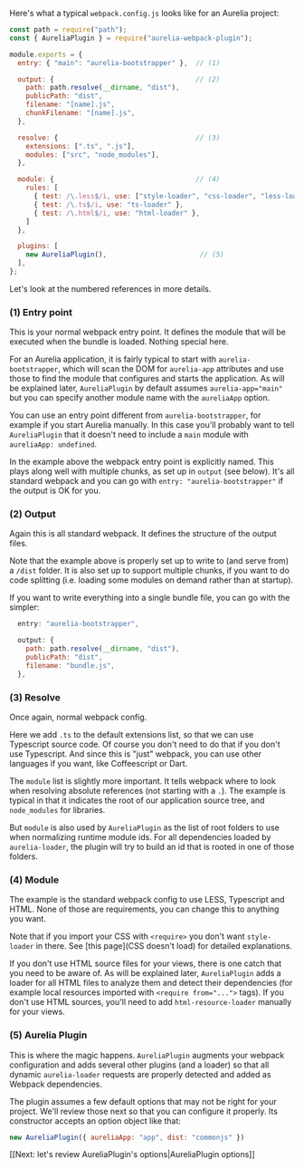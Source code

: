 Here's what a typical `webpack.config.js` looks like for an Aurelia project: 
```js
const path = require("path");
const { AureliaPlugin } = require("aurelia-webpack-plugin");

module.exports = {
  entry: { "main": "aurelia-bootstrapper" },  // (1)

  output: {                                   // (2)
    path: path.resolve(__dirname, "dist"),
    publicPath: "dist",
    filename: "[name].js",    
    chunkFilename: "[name].js",
  },

  resolve: {                                  // (3)
    extensions: [".ts", ".js"],
    modules: ["src", "node_modules"],
  },

  module: {                                   // (4)
    rules: [
      { test: /\.less$/i, use: ["style-loader", "css-loader", "less-loader"] },
      { test: /\.ts$/i, use: "ts-loader" },
      { test: /\.html$/i, use: "html-loader" },
    ]
  },  

  plugins: [
    new AureliaPlugin(),                       // (5)
  ],
};
```

Let's look at the numbered references in more details.

### (1) Entry point
This is your normal webpack entry point. It defines the module that will be executed when the bundle is loaded. Nothing special here.

For an Aurelia application, it is fairly typical to start with `aurelia-bootstrapper`, which will scan the DOM for `aurelia-app` attributes and use those to find the module that configures and starts the application. As will be explained later, `AureliaPlugin` by default assumes `aurelia-app="main"` but you can specify another module name with the `aureliaApp` option.

You can use an entry point different from `aurelia-bootstrapper`, for example if you start Aurelia manually. In this case you'll probably want to tell `AureliaPlugin` that it doesn't need to include a `main` module with `aureliaApp: undefined`.

In the example above the webpack entry point is explicitly named. This plays along well with multiple chunks, as set up in `output` (see below). It's all standard webpack and you can go with `entry: "aurelia-bootstrapper"` if the output is OK for you.

### (2) Output
Again this is all standard webpack. It defines the structure of the output files.

Note that the example above is properly set up to write to (and serve from) a `/dist` folder. It is also set up to support multiple chunks, if you want to do code splitting (i.e. loading some modules on demand rather than at startup).

If you want to write everything into a single bundle file, you can go with the simpler: 
```js
  entry: "aurelia-bootstrapper",

  output: {
    path: path.resolve(__dirname, "dist"),
    publicPath: "dist",
    filename: "bundle.js",    
  },
```

### (3) Resolve
Once again, normal webpack config. 

Here we add `.ts` to the default extensions list, so that we can use Typescript source code. Of course you don't need to do that if you don't use Typescript. And since this is "just" webpack, you can use other languages if you want, like Coffeescript or Dart.

The `module` list is slightly more important. It tells webpack where to look when resolving absolute references (not starting with a `.`). The example is typical in that it indicates the root of our application source tree, and `node_modules` for libraries. 

But `module` is also used by `AureliaPlugin` as the list of root folders to use when normalizing runtime module ids. For all dependencies loaded by `aurelia-loader`, the plugin will try to build an id that is rooted in one of those folders.

### (4) Module
The example is the standard webpack config to use LESS, Typescript and HTML. None of those are requirements, you can change this to anything you want.

Note that if you import your CSS with `<require>` you don't want `style-loader` in there. See [this page](CSS doesn't load) for detailed explanations.

If you don't use HTML source files for your views, there is one catch that you need to be aware of. As will be explained later, `AureliaPlugin` adds a loader for all HTML files to analyze them and detect their dependencies (for example local resources imported with `<require from="...">` tags). If you don't use HTML sources, you'll need to add `html-resource-loader` manually for your views.

### (5) Aurelia Plugin
This is where the magic happens. `AureliaPlugin` augments your webpack configuration and adds several other plugins (and a loader) so that all dynamic `aurelia-loader` requests are properly detected and added as Webpack dependencies.

The plugin assumes a few default options that may not be right for your project. We'll review those next so that you can configure it properly. Its constructor accepts an option object like that:
```js
new AureliaPlugin({ aureliaApp: "app", dist: "commonjs" })
```

[[Next: let's review AureliaPlugin's options|AureliaPlugin options]]